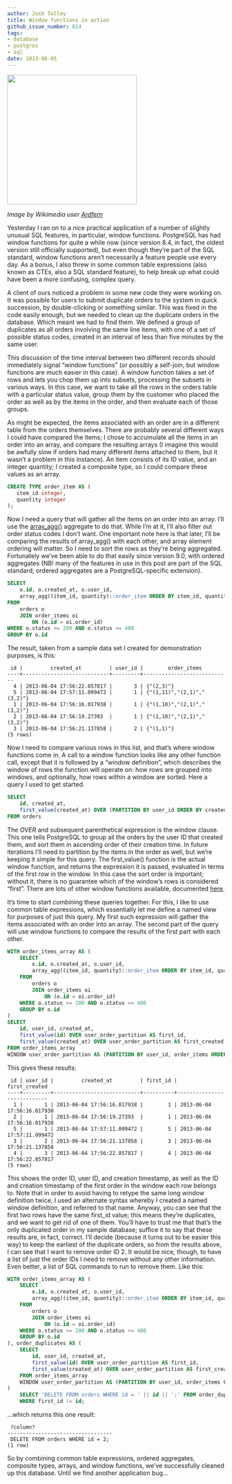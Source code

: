 ```yaml
---
author: Josh Tolley
title: Window functions in action
github_issue_number: 814
tags:
- database
- postgres
- sql
date: 2013-06-05
---
```




<a href="https://commons.wikimedia.org/wiki/File:Window_boxes,_Derry,_August_2009.JPG" imageanchor="1"><img border="0" src="/blog/2013/06/window-functions-in-action/image-0.jpeg" width="300"/></a>

*Image by Wikimedia user [Ardfern](https://commons.wikimedia.org/wiki/User:Ardfern)*

Yesterday I ran on to a nice practical application of a number of slightly unusual SQL features, in particular, window functions. PostgreSQL has had window functions for quite a while now (since version 8.4, in fact, the oldest version still officially supported), but even though they’re part of the SQL standard, window functions aren’t necessarily a feature people use every day. As a bonus, I also threw in some common table expressions (also known as CTEs, also a SQL standard feature), to help break up what could have been a more confusing, complex query.

A client of ours noticed a problem in some new code they were working on. It was possible for users to submit duplicate orders to the system in quick succession, by double-clicking or something similar. This was fixed in the code easily enough, but we needed to clean up the duplicate orders in the database. Which meant we had to find them. We defined a group of duplicates as all orders involving the same line items, with one of a set of possible status codes, created in an interval of less than five minutes by the same user.

This discussion of the time interval between two different records should immediately signal “window functions” (or possibly a self-join, but window functions are much easier in this case). A window function takes a set of rows and lets you chop them up into subsets, processing the subsets in various ways. In this case, we want to take all the rows in the orders table with a particular status value, group them by the customer who placed the order as well as by the items in the order, and then evaluate each of those groups.

As might be expected, the items associated with an order are in a different table from the orders themselves. There are probably several different ways I could have compared the items; I chose to accumulate all the items in an order into an array, and compare the resulting arrays (I imagine this would be awfully slow if orders had many different items attached to them, but it wasn’t a problem in this instance). An item consists of its ID value, and an integer quantity; I created a composite type, so I could compare these values as an array.

```sql
CREATE TYPE order_item AS (
   item_id integer,
   quantity integer
);
```

Now I need a query that will gather all the items on an order into an array. I’ll use the [array_agg()](https://www.postgresql.org/docs/9.1/static/functions-aggregate.html) aggregate to do that. While I’m at it, I’ll also filter out order status codes I don’t want. One important note here is that later, I’ll be comparing the results of array_agg() with each other, and array element ordering will matter. So I need to sort the rows as they’re being aggregated. Fortunately we’ve been able to do that easily since version 9.0, with ordered aggregates (NB! many of the features in use in this post are part of the SQL standard; ordered aggregates are a PostgreSQL-specific extension).

```sql
SELECT
    o.id, o.created_at, o.user_id,
    array_agg((item_id, quantity)::order_item ORDER BY item_id, quantity) AS order_items
FROM
    orders o
    JOIN order_items oi
        ON (o.id = oi.order_id)
WHERE o.status >= 200 AND o.status <= 400
GROUP BY o.id
```

The result, taken from a sample data set I created for demonstration purposes, is this:

```plain
 id |         created_at         | user_id |        order_items         
----+----------------------------+---------+----------------------------
  4 | 2013-06-04 17:56:22.857817 |       3 | {"(2,3)"}
  5 | 2013-06-04 17:57:11.099472 |       1 | {"(1,11)","(2,1)","(3,2)"}
  1 | 2013-06-04 17:56:16.017938 |       1 | {"(1,10)","(2,1)","(3,2)"}
  2 | 2013-06-04 17:56:19.27393  |       1 | {"(1,10)","(2,1)","(3,2)"}
  3 | 2013-06-04 17:56:21.137858 |       2 | {"(1,1)"}
(5 rows)
```

Now I need to compare various rows in this list, and that’s where window functions come in. A call to a window function looks like any other function call, except that it is followed by a “window definition”, which describes the window of rows the function will operate on: how rows are grouped into windows, and optionally, how rows within a window are sorted. Here a query I used to get started.

```sql
SELECT
    id, created_at,
    first_value(created_at) OVER (PARTITION BY user_id ORDER BY created_at)
FROM orders
```

The *OVER* and subsequent parenthetical expression is the window clause. This one tells PostgreSQL to group all the orders by the user ID that created them, and sort them in ascending order of their creation time. In future iterations I’ll need to partition by the items in the order as well, but we’re keeping it simple for this query. The first_value() function is the actual window function, and returns the expression it is passed, evaluated in terms of the first row in the window. In this case the sort order is important; without it, there is no guarantee which of the window’s rows is considered “first”. There are lots of other window functions available, documented [here](https://www.postgresql.org/docs/9.2/static/functions-window.html).

It’s time to start combining these queries together. For this, I like to use common table expressions, which essentially let me define a named view for purposes of just this query. My first such expression will gather the items associated with an order into an array. The second part of the query will use window functions to compare the results of the first part with each other.

```sql
WITH order_items_array AS (
    SELECT
        o.id, o.created_at, o.user_id,
        array_agg((item_id, quantity)::order_item ORDER BY item_id, quantity) AS order_items
    FROM
        orders o
        JOIN order_items oi
            ON (o.id = oi.order_id)
    WHERE o.status >= 200 AND o.status <= 400
    GROUP BY o.id
)
SELECT
    id, user_id, created_at,
    first_value(id) OVER user_order_partition AS first_id,
    first_value(created_at) OVER user_order_partition AS first_created
FROM order_items_array
WINDOW user_order_partition AS (PARTITION BY user_id, order_items ORDER BY created_at);
```

This gives these results:

```plain
 id | user_id |         created_at         | first_id |       first_created        
----+---------+----------------------------+----------+----------------------------
  1 |       1 | 2013-06-04 17:56:16.017938 |        1 | 2013-06-04 17:56:16.017938
  2 |       1 | 2013-06-04 17:56:19.27393  |        1 | 2013-06-04 17:56:16.017938
  5 |       1 | 2013-06-04 17:57:11.099472 |        5 | 2013-06-04 17:57:11.099472
  3 |       2 | 2013-06-04 17:56:21.137858 |        3 | 2013-06-04 17:56:21.137858
  4 |       3 | 2013-06-04 17:56:22.857817 |        4 | 2013-06-04 17:56:22.857817
(5 rows)
```

This shows the order ID, user ID, and creation timestamp, as well as the ID and creation timestamp of the first order in the window each row belongs to. Note that in order to avoid having to retype the same long window definition twice, I used an alternate syntax whereby I created a named window definition, and referred to that name. Anyway, you can see that the first two rows have the same first_id value; this means they’re duplicates, and we want to get rid of one of them. You’ll have to trust me that that’s the only duplicated order in my sample database; suffice it to say that these results are, in fact, correct. I’ll decide (because it turns out to be easier this way) to keep the earliest of the duplicate orders, so from the results above, I can see that I want to remove order ID 2. It would be nice, though, to have a list of just the order IDs I need to remove without any other information. Even better, a list of SQL commands to run to remove them. Like this:

```sql
WITH order_items_array AS (
    SELECT
        o.id, o.created_at, o.user_id,
        array_agg((item_id, quantity)::order_item ORDER BY item_id, quantity) AS order_items
    FROM
        orders o
        JOIN order_items oi
            ON (o.id = oi.order_id)
    WHERE o.status >= 200 AND o.status <= 400
    GROUP BY o.id
), order_duplicates AS (
    SELECT
        id, user_id, created_at,
        first_value(id) OVER user_order_partition AS first_id,
        first_value(created_at) OVER user_order_partition AS first_created
    FROM order_items_array
    WINDOW user_order_partition AS (PARTITION BY user_id, order_items ORDER BY created_at)
)
    SELECT 'DELETE FROM orders WHERE id = ' || id || ';' FROM order_duplicates
    WHERE first_id != id;
```

...which returns this one result:

```plain
 ?column?
----------------------------------
 DELETE FROM orders WHERE id = 2;
(1 row)
```

So by combining common table expressions, ordered aggregates, composite types, arrays, and window functions, we’ve successfully cleaned up this database. Until we find another application bug...


